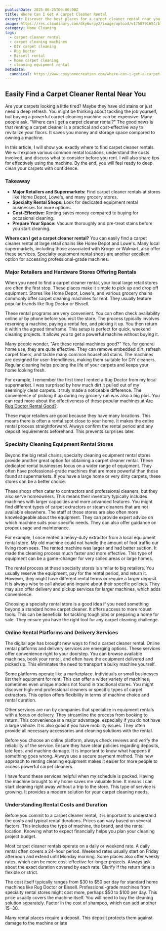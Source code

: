 ```yaml
---
publishDate: 2025-06-25T00:00:00Z
title: Where Can I Get A Carpet Cleaner Rental
excerpt: Discover the best places for a carpet cleaner rental near you. Learn about top rental options, costs, and tips for deep cleaning carpets effectively.
image: https://res.cloudinary.com/dky6urpy2/image/upload/v1750791654/blog_image_1750791653_gw7jkr.webp
category: Home Cleaning
tags:
  - carpet cleaner rental
  - carpet cleaning machines
  - DIY carpet cleaning
  - Rug Doctor
  - Bissell rental
  - home carpet cleaning
  - cleaning equipment rental
metadata:
  canonical: https://www.cosyhomecreation.com/where-can-i-get-a-carpet-cleaner-rental
---
```


## Easily Find a Carpet Cleaner Rental Near You

Are your carpets looking a little tired? Maybe they have old stains or just need a deep refresh. You might be thinking about tackling the job yourself, but buying a powerful carpet cleaning machine can be expensive. Many people ask, "Where can I get a carpet cleaner rental?" The good news is that renting a carpet cleaner is a practical and cost-effective way to revitalize your floors. It saves you money and storage space compared to owning a machine.

In this article, I will show you exactly where to find carpet cleaner rentals. We will explore various common rental locations, understand the costs involved, and discuss what to consider before you rent. I will also share tips for effectively using the machine. By the end, you will feel ready to deep clean your carpets with confidence.

### Takeaway

*   **Major Retailers and Supermarkets:** Find carpet cleaner rentals at stores like Home Depot, Lowe's, and many grocery stores.
*   **Specialty Rental Shops:** Look for dedicated equipment rental businesses for more options.
*   **Cost-Effective:** Renting saves money compared to buying for occasional cleaning.
*   **Prepare Your Space:** Vacuum thoroughly and pre-treat stains before you start cleaning.

**Where can I get a carpet cleaner rental?** You can easily find a carpet cleaner rental at large retail chains like Home Depot and Lowe's. Many local supermarkets, including those associated with Kroger or Walmart, also offer these services. Specialty equipment rental shops are another excellent option for accessing professional-grade machines.

### Major Retailers and Hardware Stores Offering Rentals

When you need to find a carpet cleaner rental, your local large retail stores are often the first stop. These places make it simple to pick up and drop off equipment. Stores like Home Depot, Lowe's, and various grocery chains commonly offer carpet cleaning machines for rent. They usually feature popular brands like Rug Doctor or Bissell.

These rental programs are very convenient. You can often check availability online or by phone before you visit the store. The process typically involves reserving a machine, paying a rental fee, and picking it up. You then return it within the agreed timeframe. This setup is perfect for quick, weekend cleaning projects. It allows you to get a powerful machine without buying it.

Many people wonder, "Are these rental machines good?" Yes, for general home use, they are quite effective. They can remove embedded dirt, refresh carpet fibers, and tackle many common household stains. The machines are designed for user-friendliness, making them suitable for DIY cleaners. Regular cleaning helps prolong the life of your carpets and keeps your home looking fresh.

For example, I remember the first time I rented a Rug Doctor from my local supermarket. I was surprised by how much dirt it pulled out of my seemingly clean carpets. It truly made a noticeable difference. The convenience of picking it up during my grocery run was also a big plus. You can read more about the effectiveness of these popular machines at [Are Rug Doctor Rental Good?](https://cosyhomecreation.com/are-rug-doctor-rental-good).

These major retailers are good because they have many locations. This means there is often a rental spot close to your home. It makes the entire rental process straightforward. Always confirm the rental period and any deposit requirements beforehand. This prevents surprises later.

### Specialty Cleaning Equipment Rental Stores

Beyond the big retail chains, specialty cleaning equipment rental stores provide another great option for obtaining a carpet cleaner rental. These dedicated rental businesses focus on a wider range of equipment. They often have professional-grade machines that are more powerful than those found at supermarkets. If you have a large home or very dirty carpets, these stores can be a better choice.

These shops often cater to contractors and professional cleaners, but they also serve homeowners. This means their inventory typically includes machines with larger capacities and more advanced features. You might find different types of carpet extractors or steam cleaners that are not available elsewhere. The staff at these stores are also often more knowledgeable about the equipment. They can provide expert advice on which machine suits your specific needs. They can also offer guidance on proper usage and maintenance.

For example, I once rented a heavy-duty extractor from a local equipment rental store. My old machine could not handle the amount of foot traffic our living room sees. The rented machine was larger and had better suction. It made the cleaning process much faster and more effective. This type of equipment can be a game-changer for very soiled areas or large homes.

The rental process at these specialty stores is similar to big retailers. You usually reserve the equipment, pay for the rental period, and return it. However, they might have different rental terms or require a larger deposit. It is always wise to call ahead and inquire about their specific policies. They may also offer delivery and pickup services for larger machines, which adds convenience.

Choosing a specialty rental store is a good idea if you need something beyond a standard home carpet cleaner. It offers access to more robust tools. This can be beneficial for tackling tough jobs or preparing a home for sale. They ensure you have the right tool for any carpet cleaning challenge.

### Online Rental Platforms and Delivery Services

The digital age has brought new ways to find a carpet cleaner rental. Online rental platforms and delivery services are emerging options. These services offer convenience right to your doorstep. You can browse available machines, book your rental, and often have the equipment delivered and picked up. This eliminates the need to transport a bulky machine yourself.

Some platforms operate like a marketplace. Individuals or small businesses list their equipment for rent. This can offer a wider variety of machines, sometimes even unique models not found in traditional stores. You might discover high-end professional cleaners or specific types of carpet extractors. This option offers flexibility in terms of machine choice and rental duration.

Other services are run by companies that specialize in equipment rentals with a focus on delivery. They streamline the process from booking to return. This convenience is a major advantage, especially if you do not have a large vehicle. It is also good if you have mobility issues. They often provide all necessary accessories and cleaning solutions with the rental.

Before you choose an online platform, always check reviews and verify the reliability of the service. Ensure they have clear policies regarding deposits, late fees, and machine damage. It is important to know what happens if something goes wrong. Always use a secure payment method. This new approach to renting cleaning equipment makes it easier for more people to access powerful carpet cleaners.

I have found these services helpful when my schedule is packed. Having the machine brought to my home saves me valuable time. It means I can start cleaning right away without a trip to the store. This type of service is growing. It provides a modern solution for your carpet cleaning needs.

### Understanding Rental Costs and Duration

Before you commit to a carpet cleaner rental, it is important to understand the costs and typical rental durations. Prices can vary based on several factors. This includes the type of machine, the brand, and the rental location. Knowing what to expect financially helps you plan your cleaning project budget.

Most carpet cleaner rentals operate on a daily or weekend rate. A daily rental often covers a 24-hour period. Weekend rates usually start on Friday afternoon and extend until Monday morning. Some places also offer weekly rates, which can be more cost-effective for longer projects. Always ask about the exact duration covered by each rate. Clarify if the return time is flexible or strict.

The cost itself typically ranges from $30 to $50 per day for standard home machines like Rug Doctor or Bissell. Professional-grade machines from specialty rental stores might cost more, perhaps $50 to $100 per day. This price usually covers the machine itself. You will need to buy the cleaning solution separately. Factor in the cost of shampoo, which can add another $15-$30.

Many rental places require a deposit. This deposit protects them against damage to the machine or late